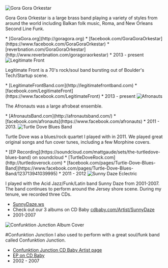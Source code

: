 <img class="band" src="/images/gora_gora_orkestar.png" alt="Gora Gora Orkestar"/>

Gora Gora Orkestar is a large brass band playing a variety of styles from around the world including Balkan folk music, Roma, and New Orleans Second Line Funk.

<div class="clear"></div>
* [GoraGora.org](http://goragora.org)
* [facebook.com/GoraGoraOrkestar](https://www.facebook.com/GoraGoraOrkestar)
* [reverbnation.com/GoraGoraOrkestar](http://www.reverbnation.com/goragoraorkestar)
* 2013 - present


<img class="band" src="/images/legitimate_front.jpg" alt="Legitimate Front"/>

Legitimate Front is a 70's rock/soul band bursting out of Boulder's Tech/Startup scene.
<div class="clear"></div>
* [LegitimateFrontBand.com](http://legitimatefrontband.com)
* [facebook.com/LegitimateFront](https://www.facebook.com/LegitimateFront)
* 2013 - present



<img class="band" src="/images/afronauts.jpg" alt="Afronauts"/>

The Afronauts was a large afrobeat ensemble.

<div class="clear"></div>
* [AfronautsBand.com](http://afronautsband.com/)
* [facebook.com/afronauts](https://www.facebook.com/afronauts)
* 2011 - 2013.


<img class="band" src="/images/turtle_dove.jpg" alt="Turtle Dove Blues Band"/>

Turtle Dove was a blues/rock quartet I played with in 2011. We played great original
songs and fun cover tunes, including a few Morphine covers.

<div class="clear"></div>
 * [EP Recording](https://soundcloud.com/mattgaude/sets/the-turtledove-blues-band) on soundcloud
 * [TurtleDoveRock.com](http://turtledoverock.com)
 * [facebook.com/pages/Turtle-Dove-Blues-Band](https://www.facebook.com/pages/Turtle-Dove-Blues-Band/123713941039995)
 * 2011 - 2012


<img class="band" src="/images/eclectric_cover.jpg" alt="Sunny Daze Eclectric"/>

I played with the Acid Jazz/Funk/Latin band Sunny Daze from 2001-2007. The band continues to perform around the
Jersey shore scene. During my tenure, we recorded three CDs.
<div class="clear"></div>

* [SunnyDaze.ws](http://www.sunnydaze.ws)
* Check out our 3 albums on CD Baby [cdbaby.com/Artist/SunnyDaze](http://cdbaby.com/Artist/SunnyDaze)
* 2001-2007

<img class="band" src="/images/confunktion_junction_cover.jpg"
alt="Confunktion Junction Album Cover"/>

#Confunktion Junction
I also used to perform with a great soul/funk band called Confunktion Junction.
<div class="clear"></div>

* [Confunktion Junction CD Baby Artist page](http://cdbaby.com/Artist/ConfunktionJunction)
* [EP on CD Baby](http://cdbaby.com/cd/confunktion)
* 2002 - 2007

